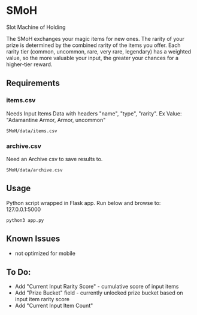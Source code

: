 # SMoH
Slot Machine of Holding

The SMoH exchanges your magic items for new ones.
The rarity of your prize is determined by the combined rarity of the items you offer. Each rarity tier (common, uncommon, rare, very rare, legendary) has a weighted value, so the more valuable your input, the greater your chances for a higher-tier reward.

## Requirements
### items.csv
Needs Input Items Data with headers "name", "type", "rarity". Ex Value: "Adamantine Armor, Armor, uncommon"

```shellsession
SMoH/data/items.csv
```

### archive.csv
Need an Archive csv to save results to.
```shellsession
SMoH/data/archive.csv
```

## Usage
Python script wrapped in Flask app. Run below and browse to: 127.0.0.1:5000
```shellsession
python3 app.py
```

## Known Issues
* not optimized for mobile

## To Do:
* Add "Current Input Rarity Score" - cumulative score of input items
* Add "Prize Bucket" field - currently unlocked prize bucket based on input item rarity score
* Add "Current Input Item Count"
